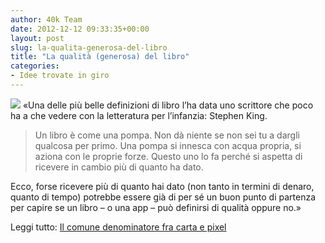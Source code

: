 ```yaml
---
author: 40k Team
date: 2012-12-12 09:33:35+00:00
layout: post
slug: la-qualita-generosa-del-libro
title: "La qualità (generosa) del libro"
categories:
- Idee trovate in giro
---
```


![](http://40k.it/wp-content/uploads/2012/12/squiggles2.jpeg) «Una delle più belle definizioni di libro l’ha data uno scrittore che poco ha a che vedere con la letteratura per l’infanzia: Stephen King.  



> Un libro è come una pompa. Non dà niente se non sei tu a dargli qualcosa per primo. Una pompa si innesca con acqua propria, si aziona con le proprie forze. Questo uno lo fa perché si aspetta di ricevere in cambio più di quanto ha dato.



Ecco, forse ricevere più di quanto hai dato (non tanto in termini di denaro, quanto di tempo) potrebbe essere già di per sé un buon punto di partenza per capire se un libro – o una app – può definirsi di qualità oppure no.»

Leggi tutto: [Il comune denominatore fra carta e pixel](http://topipittori.blogspot.it/2012/12/il-comune-denominatore-fra-carta-e-pixel.html)
